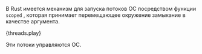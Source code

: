 В Rust имеется механизм для запуска потоков ОС посредством функции `scoped`
, которая принимает перемещающее окружение замыкание в качестве аргумента.

{threads.play}

Эти потоки управляются ОС.
